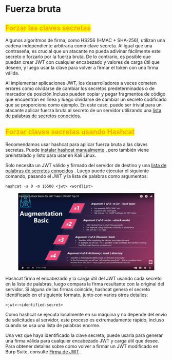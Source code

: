 # Fuerza bruta

## <mark style="color:orange;">Forzar las claves secretas</mark>

Algunos algoritmos de firma, como HS256 (HMAC + SHA-256), utilizan una cadena independiente arbitraria como clave secreta. Al igual que una contraseña, es crucial que un atacante no pueda adivinar fácilmente este secreto o forzarlo por la fuerza bruta. De lo contrario, es posible que puedan crear JWT con cualquier encabezado y valores de carga útil que deseen, y luego usar la clave para volver a firmar el token con una firma válida.

Al implementar aplicaciones JWT, los desarrolladores a veces cometen errores como olvidarse de cambiar los secretos predeterminados o de marcador de posición.Incluso pueden copiar y pegar fragmentos de código que encuentran en línea y luego olvidarse de cambiar un secreto codificado que se proporciona como ejemplo. En este caso, puede ser trivial para un atacante aplicar fuerza bruta al secreto de un servidor utilizando una [lista de palabras de secretos conocidos](https://github.com/wallarm/jwt-secrets/blob/master/jwt.secrets.list).



## <mark style="color:orange;">Forzar claves secretas usando Hashcat</mark>

Recomendamos usar hashcat para aplicar fuerza bruta a las claves secretas. Puede [instalar hashcat manualmente](https://hashcat.net/wiki/doku.php?id=frequently\_asked\_questions#how\_do\_i\_install\_hashcat) , pero también viene preinstalado y listo para usar en Kali Linux.

Solo necesita un JWT válido y firmado del servidor de destino y una [lista de palabras de secretos conocidos](https://github.com/wallarm/jwt-secrets/blob/master/jwt.secrets.list) . Luego puede ejecutar el siguiente comando, pasando el JWT y la lista de palabras como argumentos:

```
hashcat -a 0 -m 16500 <jwt> <wordlist>
```

<figure><img src="../../../.gitbook/assets/1 (23).png" alt=""><figcaption></figcaption></figure>

Hashcat firma el encabezado y la carga útil del JWT usando cada secreto en la lista de palabras, luego compara la firma resultante con la original del servidor. Si alguna de las firmas coincide, hashcat genera el secreto identificado en el siguiente formato, junto con varios otros detalles:

```
<jwt>:<identified-secret>
```

Como hashcat se ejecuta localmente en su máquina y no depende del envío de solicitudes al servidor, este proceso es extremadamente rápido, incluso cuando se usa una lista de palabras enorme.

Una vez que haya identificado la clave secreta, puede usarla para generar una firma válida para cualquier encabezado JWT y carga útil que desee. Para obtener detalles sobre cómo volver a firmar un JWT modificado en Burp Suite, consulte [Firma de JWT](https://portswigger.net/web-security/jwt/working-with-jwts-in-burp-suite#signing-jwts) .
